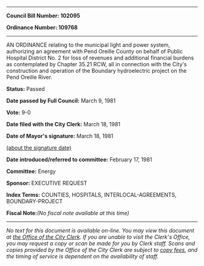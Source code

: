 

********

**Council Bill Number: 102095**
   
**Ordinance Number: 109768**
********

 AN ORDINANCE relating to the municipal light and power system, authorizing an agreement with Pend Oreille County on behalf of Public Hospital District No. 2 for loss of revenues and additional financial burdens as contemplated by Chapter 35.21 RCW, all in connection with the City's construction and operation of the Boundary hydroelectric project on the Pend Oreille River.

**Status:** Passed
   
**Date passed by Full Council:** March 9, 1981
   
**Vote:** 9-0
   
**Date filed with the City Clerk:** March 18, 1981
   
**Date of Mayor's signature:** March 18, 1981
   
[(about the signature date)](/~public/approvaldate.htm)
   
   
   
**Date introduced/referred to committee:** February 17, 1981
   
**Committee:** Energy
   
**Sponsor:** EXECUTIVE REQUEST
   
   
**Index Terms:** COUNTIES, HOSPITALS, INTERLOCAL-AGREEMENTS, BOUNDARY-PROJECT

**Fiscal Note:**_(No fiscal note available at this time)_
********

_No text for this document is available on-line. You may view this document at [the Office of the City Clerk](http://www.seattle.gov/leg/clerk/contactUs.htm). If you are unable to visit the Clerk's Office, you may request a copy or scan be made for you by Clerk staff. Scans and copies provided by the Office of the City Clerk are subject to [copy fees](http://clerk.seattle.gov/~public/clerkfees.htm), and the timing of service is dependent on the availability of staff._

